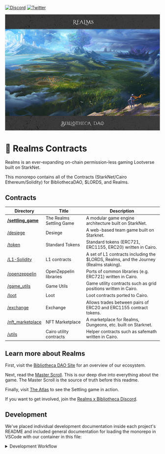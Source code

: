 [![Discord](https://badgen.net/badge/icon/discord?icon=discord&label)](https://discord.gg/uQnjZhZPfu)
[![Twitter](https://badgen.net/badge/icon/twitter?icon=twitter&label)](https://twitter.com/LootRealms)

![Realms x Bibliotheca header](/static/realmsxbibliotheca.jpg)

# 📝 Realms Contracts

Realms is an ever-expanding on-chain permission-less gaming Lootverse built on StarkNet. 

This monorepo contains all of the Contracts (StarkNet/Cairo Ethereum/Solidity) for BibliothecaDAO, $LORDS, and Realms.

## Contracts
| Directory | Title | Description                     |
| --------- | ----- | ------------------------------- |
| **[/settling_game](./contracts/settling_game)** | The Realms Settling Game | A modular game engine architecture built on StarkNet. |
| [/desiege](./contracts/desiege) | Desiege | A web-based team game built on Starknet. |
| [/token](./contracts/token) | Standard Tokens | Standard tokens (ERC721, ERC1155, ERC20) written in Cairo. |
| [/L1-Solidity](./contracts/L1-Solidity/) | L1 contracts | A set of L1 contracts including the $LORDS, Realms, and the Journey (Realms staking). |
| [/openzeppelin](./contracts/openzeppelin/) | OpenZeppelin libraries | Ports of common libraries (e.g. ERC721) written in Cairo. |
| [/game_utils](./contracts/game_utils) | Game Utils | Game utility contracts such as grid positions written in Cairo. |
| [/loot](./contracts/loot/) | Loot | Loot contracts ported to Cairo. |
| [/exchange](./contracts/exchange/) | Exchange | Allows trades between pairs of ERC20 and ERC1155 contract tokens. |
| [/nft_marketplace](./contracts/nft_marketplace/) | NFT Marketplace | A marketplace for Realms, Dungeons, etc. built on Starknet. |
| [/utils](./contracts/utils) | Cairo utility contracts | Helper contracts such as safemath written in Cairo. |


## Learn more about Realms

First, visit the [Bibliotheca DAO Site](https://bibliothecadao.xyz/) for an overview of our ecosystem.

Next, read the [Master Scroll](https://docs.bibliothecadao.xyz/lootverse-master-scroll/). This is our deep dive into everything about the game. The Master Scroll is the source of truth before this readme.

Finally, visit [The Atlas](https://atlas.bibliothecadao.xyz/) to see the Settling game in action.

If you want to get involved, join the [Realms x Bibliotheca Discord](https://discord.gg/uQnjZhZPfu).

## Development

We've placed individual development documentation inside each project's README and included general documentation for loading the monorepo in VSCode with our container in this file:

<details><summary>Development Workflow</summary>
If you are using VSCode, we provide a development container with all required dependencies.  (Note: this requires [Docker](https://docs.docker.com/get-docker/) and the [Remote - Containers extension](https://marketplace.visualstudio.com/items?itemName=ms-vscode-remote.remote-containers)).

When opening VS Code, it should ask you to re-open the project in a container, if it finds
the .devcontainer folder. If not, you can open the Command Palette (`cmd + shift + p`),
and run “Remote-Containers: Rebuild and Reopen in Container”.

<details><summary>Logging into your dev container</summary>
The development container loads settings and the repository information on your local computer but cannot read your GitHub login credentials from your local computer.

Instead, you can use the [Github CLI](https://cli.github.com/) to auth from your dev container:

1. Download the [Github CLI](https://github.com/cli/cli/blob/trunk/docs/install_linux.md#debian-ubuntu-linux-raspberry-pi-os-apt).
2. Visit the [Github Tokens page](https://github.com/settings/tokens) and click `Generate New Token` to create a new token that will be used in your dev container. Make sure to save it somewhere as the token is only visible upon creation.
3. With the container loaded, open the dev container terminal in vscode.
4. Run `gh auth login` and follow the steps, pasting in your new access token when asked.
</details>

If you have further questions about the development workflow, please ask in [#builders-chat in the Realms Discord](https://discord.gg/yP4BCbRjUs).

## Contributing

<details><summary>How to contribute</summary>

We encourage pull requests.

1. **Create an [issue](https://github.com/BibliothecaForAdventurers/realms-contracts/issues)** to describe the improvement you're making. Provide as much detail as possible in the beginning so the team understands your improvement.
2. **Fork the repo** so you can make and test changes in your local repository.
3. **Test your changes** Follow the procedures for testing in each contract sub-directory (e.g. [/contracts/settling_game](./contracts/settling_game/) and make sure your tests (manual and/or automated) pass.
4. **Create a pull request** and describe the changes you made. Include a reference to the Issue you created.
5. **Monitor and respond to comments** made by the team around code standards and suggestions. Most pull requests will have some back and forth.

If you have further questions, visit [#builders-chat in our discord](https://discord.gg/yP4BCbRjUs) and make sure to reference your issue number.

Thank you for taking the time to make our project better!

</details>
<hr>

## Realms Repositories

The Realms Settling Game spans a number of repositories:

| Content         | Repository       | Description                                              |
| --------------- | ---------------- | -------------------------------------------------------- |
| **contracts**       | [realms-contracts](https://github.com/BibliothecaForAdventurers/realms-contracts) | StarkNet/Cairo and Ethereum/solidity contracts.          |
| **ui, atlas**       | [realms-react](https://github.com/BibliothecaForAdventurers/realms-react)     | All user-facing react code (website, Atlas, ui library). |
| **indexer**         | [starknet-indexer](https://github.com/BibliothecaForAdventurers/starknet-indexer) | A graphql endpoint for the Lootverse on StarkNet.        |
| **bot**             | [squire](https://github.com/BibliothecaForAdventurers/squire)           | A Twitter/Discord bot for the Lootverse.                 |
| **subgraph**        | [loot-subgraph](https://github.com/BibliothecaForAdventurers/loot-subgraph)    | A subgraph (TheGraph) for the Lootverse on Eth Mainnet.  |
